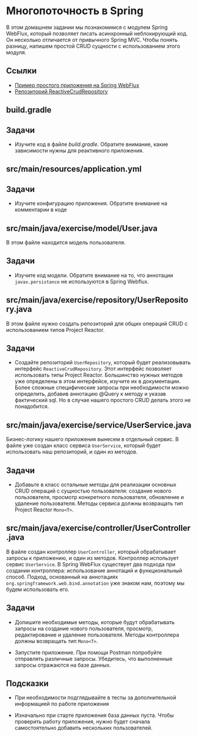# Многопоточность в Spring

В этом домашнем задании мы познакомимся с модулем Spring WebFlux, который позволяет писать асинхронный неблокирующий код. Он несколько отличается от привычного Spring MVC. Чтобы понять разницу, напишем простой CRUD сущности с использованием этого модуля.

## Ссылки

* [Пример простого приложения на Spring WebFlux](https://www.baeldung.com/spring-webflux)
* [Репозиторий ReactiveCrudRepository](https://docs.spring.io/spring-data/commons/docs/current/api/org/springframework/data/repository/reactive/ReactiveCrudRepository.html)

## build.gradle

## Задачи

* Изучите код в файле *build.gradle*. Обратите внимание, какие зависимости нужны для реактивного приложения.

## src/main/resources/application.yml

## Задачи

* Изучите конфигурацию приложения. Обратите внимание на комментарии в коде

## src/main/java/exercise/model/User.java

В этом файле находится модель пользователя.

## Задачи

* Изучите код модели. Обратите внимание на то, что аннотации `javax.persistance` не используются в Spring Webflux.

## src/main/java/exercise/repository/UserRepository.java

В этом файле нужно создать репозиторий для общих операций CRUD с использованием типов Project Reactor.

## Задачи

* Создайте репозиторий `UserRepository`, который будет реализовывать интерфейс `ReactiveCrudRepository`. Этот интерфейс позволяет использовать типы Project Reactor. Большинство нужных методов уже определены в этом интерфейсе, изучите их в документации. Более сложные специфические запросы при необходимости можно определить, добавив аннотацию @Query к методу и указав фактический sql. Но в случае нашего простого CRUD делать этого не понадобится.

## src/main/java/exercise/service/UserService.java

Бизнес-логику нашего приложения вынесем в отдельный сервис. В файле уже создан класс сервиса `UserService`, который будет использовать наш репозиторий, и один из методов.

## Задачи

* Добавьте в класс остальные методы для реализации основных CRUD операций с сущностью пользователя: создание нового пользователя, просмотр конкретного пользователя, обновление и удаление пользователя. Методы сервиса должны возвращать тип Project Reactor `Mono<T>`.

## src/main/java/exercise/controller/UserController.java

В файле создан контроллер `UserController`, который обрабатывает запросы к приложению, и один из методов. Контроллер использует сервис `UserService`. В  Spring WebFlux существует два подхода при создании контроллера: использование аннотаций и функциональный способ. Подход, основанный на аннотациях `org.springframework.web.bind.annotation` уже знаком нам, поэтому мы будем использовать его.

## Задачи

* Допишите необходимые методы, которые будут обрабатывать запросы на создание нового пользователя, просмотр, редактирование и удаление пользователя. Методы контроллера должны возвращать тип `Mono<T>`.

* Запустите приложение. При помощи Postman попробуйте отправлять различные запросы. Убедитесь, что выполненные запросы отражаются на базе данных.

## Подсказки

* При необходимости подглядывайте в тесты за дополнительной информацией по работе приложения

* Изначально при старте приложения база данных пуста. Чтобы проверить работу приложения, нужно будет сначала самостоятельно добавить нескольких пользователей.
